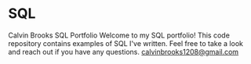 # SQL
Calvin Brooks SQL Portfolio
Welcome to my SQL portfolio! This code repository contains examples of SQL I've written. Feel free to take a look and reach out if you have any questions. calvinbrooks1208@gmail.com
